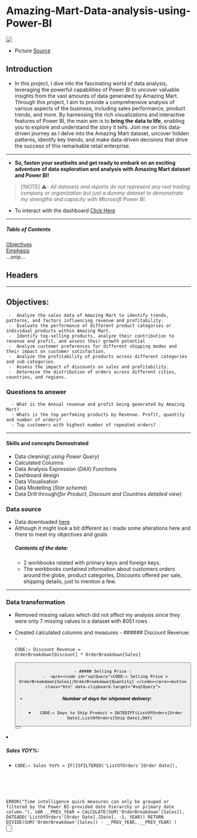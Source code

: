 # Amazing-Mart-Data-analysis-using-Power-BI
 ![](https://th.bing.com/th/id/OIP.KJR7866fPDGUmo-Bc_pgtQHaHa?rs=1&pid=ImgDetMain)
 
 - Picture [Source](https://th.bing.com/th?id=OIP.KJR7866fPDGUmo-Bc_pgtQHaHa&w=250&h=250&c=8&rs=1&qlt=90&o=6&pid=3.1&rm=2***)
  
## Introduction
- In this project, I dive into the fascinating world of data analysis, leveraging the powerful capabilities of Power BI to uncover valuable insights from the vast amounts of data generated by Amazing Mart. Through this project, I aim to provide a comprehensive analysis of various aspects of the business, including sales performance, product trends, and more. By harnessing the rich visualizations and interactive features of Power BI, the main aim is to **bring the data to life**, enabling you to explore and understand the story it tells. Join me on this data-driven journey as I delve into the Amazing Mart dataset, uncover hidden patterns, identify key trends, and make data-driven decisions that drive the success of this remarkable retail enterprise.
---
- **So, fasten your seatbelts and get ready to embark on an exciting adventure of data exploration and analysis with Amazing Mart dataset and Power BI!**

> [!NOTE] ⚠️- _All datasets and reports do not represent any real trading company or organization but just a dummy dataset to demonstrate my strengths and capacity with Microsoft Power BI._

- To interact with the dashboard [Click Here](https://app.powerbi.com/groups/me/reports/c006754c-8114-4c00-8f62-b8cbb74292a5/ReportSection?experience=power-bi)
---
##### Table of Contents  
[Objectives](objectives)  
[Emphasis](#emphasis)  
...snip...    
<a name="headers"/>
## Headers


***
## Objectives:
     -  Analyze the sales data of Amazing Mart to identify trends, patterns, and factors influencing revenue and profitability.
     -  Evaluate the performance of different product categories or individual products within Amazing Mart.
     -  Identify top-selling products, analyze their contribution to revenue and profit, and assess their growth potential
     -  Analyze customer preferences for different shipping modes and their impact on customer satisfaction.
     -  Analyze the profitability of products across different categories and sub-categories.
     -  Assess the impact of discounts on sales and profitability.
     -  Determine the distribution of orders across different cities, countries, and regions.
### Questions to answer
      - What is the Annual revenue and profit being generated by Amazing Mart?
      - Whats is the top perfoming products by Revenue. Profit, quantity and number of orders?
      - Top customers with highest number of repeated orders?

 ***

#### Skills and concepts Demostrated
 - Data cleaning( *using Power Query*)
 - Calculated Columns
 - Data Analysis Expression (*DAX*) Functions
 - Dashboard design
 - Data Visualisation
 - Data Modelling (*Star schema*)
 - Data Drill through(*for Product, Discount and Countries detailed view*)


### Data source
- Data downloaded [here](https://github.com/pavanjuturu/Tableau/blob/master/AmazingMartEU2.xlsx)
- Although it might look a bit different as i  made some alterations here and there to meet my objectives and goals
  ##### Contents of the data:
  - 2 workbooks related with primary keys and foreign keys.
  - The workbooks contained information about customers orders around the globe, product categories, Discounts offered per sale, shipping details, just to mention a few.
 
 ---
 ### Data transformation
 - Removed missing values which did not affect my analysis since they were only 7 missing values in a dataset with 8051 rows
 - Created calculated columns and  measures
       - ###### Discount Revenue:
         -  <pre><code id="sqlQuery">CODE:✍️ Discount Revenue = OrderBreakdown[Discount] * OrderBreakdown[Sales] </code></pre><button class="btn" data-clipboard-target="#sqlQuery">
          
       - ##### Selling Price :
         -  <pre><code id="sqlQuery">CODE:✍️ Selling Price = OrderBreakdown[Sales]/OrderBreakdown[Quantity] </code></pre><button class="btn" data-clipboard-target="#sqlQuery">

   - #####  Number of days for shipment delivery:
      -  <pre><code id="sqlQuery">CODE:✍️ Days to Ship Product = DATEDIFF(ListOfOrders[Order Date],ListOfOrders[Ship Date],DAY) </code></pre><button class="btn" data-clipboard-target="#sqlQuery">

   - #####  Sales YOY%:
      -  <pre><code id="sqlQuery">CODE:✍️ Sales YoY% = IF(ISFILTERED('ListOfOrders'[Order Date]),
	ERROR("Time intelligence quick measures can only be grouped or filtered by the Power BI-provided date hierarchy or primary date column."),
	VAR __PREV_YEAR =
		CALCULATE(SUM('OrderBreakdown'[Sales]),
			DATEADD('ListOfOrders'[Order Date].[Date], -1, YEAR))
	RETURN  DIVIDE(SUM('OrderBreakdown'[Sales]) - __PREV_YEAR, __PREV_YEAR) ) </code></pre><button class="btn" data-clipboard-target="#sqlQuery">
       




